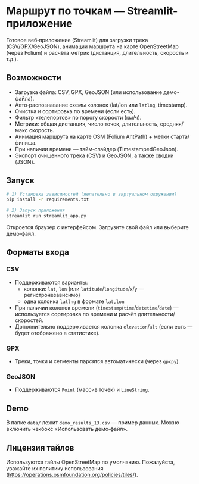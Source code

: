 # Маршрут по точкам — Streamlit-приложение

Готовое веб‑приложение (Streamlit) для загрузки трека (CSV/GPX/GeoJSON), 
анимации маршрута на карте OpenStreetMap (через Folium) и расчёта метрик 
(дистанция, длительность, скорость и т.д.).

## Возможности
- Загрузка файла: CSV, GPX, GeoJSON (или использование демо-файла).
- Авто‑распознавание схемы колонок (lat/lon или `latlng`, timestamp).
- Очистка и сортировка по времени (если есть).
- Фильтр «телепортов» по порогу скорости (км/ч).
- Метрики: общая дистанция, число точек, длительность, средняя/макс скорость.
- Анимация маршрута на карте OSM (Folium AntPath) + метки старта/финиша.
- При наличии времени — тайм‑слайдер (TimestampedGeoJson).
- Экспорт очищенного трека (CSV) и GeoJSON, а также сводки (JSON).

## Запуск

```bash
# 1) Установка зависимостей (желательно в виртуальном окружении)
pip install -r requirements.txt

# 2) Запуск приложения
streamlit run streamlit_app.py
```

Откроется браузер с интерфейсом. Загрузите свой файл или выберите демо‑файл.

## Форматы входа

### CSV
- Поддерживаются варианты:
  - колонки: `lat`, `lon` (или `latitude`/`longitude`/`x`/`y` — регистронезависимо)
  - одна колонка `latlng` в формате `lat,lon`
- При наличии колонок времени (`timestamp`/`time`/`datetime`/`date`) — используется сортировка по времени и расчёт длительности/скоростей.
- Дополнительно поддерживается колонка `elevation`/`alt` (если есть — будет отображено в статистике).

### GPX
- Треки, точки и сегменты парсятся автоматически (через `gpxpy`).

### GeoJSON
- Поддерживаются `Point` (массив точек) и `LineString`.

## Demo
В папке `data/` лежит `demo_results_13.csv` — пример данных. Можно включить чекбокс «Использовать демо‑файл».

## Лицензия тайлов
Используются тайлы OpenStreetMap по умолчанию. Пожалуйста, уважайте их политику использования (https://operations.osmfoundation.org/policies/tiles/).
